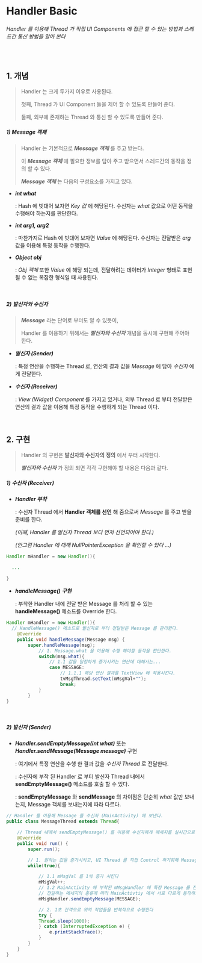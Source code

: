 # Handler Basic

###### Handler 를 이용해 Thread 가 직접 UI Components 에 접근 할 수 있는 방법과 스레드간 통신 방법을 알아 본다

<br>

## 1. 개념

> Handler 는 크게 두가지 이유로 사용된다.
>
> 첫째, Thread 가 UI Component 들을 제어 할 수 있도록 만들어 준다.
>
> 둘째, 외부에 존재하는 Thread 와 통신 할 수 있도록 만들어 준다.

##### 1) Message 객체

> Handler 는 기본적으로 ___Message 객체___ 를 주고 받는다.
>
> 이 ___Message 객체___ 에 필요한 정보를 담아 주고 받으면서 스레드간의 동작을 정의 할 수 있다.
>
> ___Message 객체___ 는 다음의 구성요소를 가지고 있다.

- ___int what___

  : Hash 에 빗대어 보자면 _Key 값_ 에 해당된다. 수신자는 _what_ 값으로 어떤 동작을 수행해야 하는지를 판단한다.

- ___int arg1, arg2___ 

  : 마찬가지로 Hash 에 빗대어 보자면 _Value_ 에 해당된다. 수신자는 전달받은 _arg_ 값을 이용해 특정 동작을 수행한다.

- ___Object obj___

  : _Obj 객체_ 또한 _Value_ 에 해당 되는데, 전달하려는 데이터가 _Integer_ 형태로 표현 될 수 없는 복잡한 형식일 때 사용된다.

<br>

##### 2) __발신자와 수신자__

> ___Message___ 라는 단어로 부터도 알 수 있듯이, 
>
> Handler 를 이용하기 위해서는 ___발신자와 수신자___ 개념을 동시에 구현해 주어야 한다.

- ___발신자 (Sender)___

  : 특정 연산을 수행하는 Thread 로, 연산의 결과 값을 _Message_ 에 담아 _수신자_ 에게 전달한다.

- ___수신자 (Receiver)___

  : _View (Widget) Component_ 를 가지고 있거나, 외부 Thread 로 부터 전달받은 연산의 결과 값을 이용해 특정 동작을 수행하게 되는 Thread 이다.

<br>

## 2. 구현

> Handler 의 구현은 __발신자와 수신자의 정의__ 에서 부터 시작한다.
>
> ___발신자와 수신자___ 가 정의 되면 각각 구현해야 할 내용은 다음과 같다.

##### 1) __수신자 (Receiver)__

- ___Handler 부착___

  : 수신자 Thread 에서 __Handler 객체를 선언__ 해 줌으로써 _Message_ 를 주고 받을 준비를 한다.

  _(이때, Handler 를 발신자 Thread 보다 먼저 선언되어야 한다.)_

  _(안그럼 Handler 에 대해 NullPointerException 을 확인할 수 있다 …)_

```java
Handler mHandler = new Handler(){
  
  ...
    
}
```

- ___handleMessage() 구현___ 

  : 부착한 Handler 내에 전달 받은 Message 를 처리 할 수 있는 __handleMessage()__ 메소드를 Override 한다.

```java
Handler mHandler = new Handler(){
  // HandleMessage() 메소드로 발신자로 부터 전달받은 Message 를 관리한다.
	@Override
	public void handleMessage(Message msg) {
		super.handleMessage(msg);
      		// 1. Message.what 을 이용해 수행 해야할 동작을 판단한다.
			switch(msg.what){
                // 1.1 값을 일정하게 증가시키는 연산에 대해서는...
				case MESSAGE:
               		// 1.1.1 해당 연산 결과를 TextView 에 적용시킨다.
					tvMsgThread.setText(mMsgVal+"");
					break;
			}
		}
}
```

<br>

##### 2) __발신자 (Sender)__

- ___Handler.sendEmptyMessage(int what)___ 또는 ___Handler.sendMessage(Message message)___ 구현

  : 여기에서 특정 연산을 수행 한 결과 값을 _수신자 Thread_ 로 전달한다.

  : 수신자에 부착 된 Handler 로 부터 발신자 Thread 내에서 __sendEmptyMessage()__ 메소드를 호출 할 수 있다.

  : __sendEmptyMessage__ 와 __sendMessage__ 의 차이점은 단순히 _what_ 값만 보내는지, Message 객체를 보내는지에 따라 다르다.

```java
// Handler 를 이용해 Message 를 수신자 (MainActivity) 에 보낸다.
public class MessageThread extends Thread{

	// Thread 내에서 sendEmptyMessage() 를 이용해 수신자에게 메세지를 실시간으로 전달한다
	@Override
	public void run() {
		super.run();

		// 1. 원하는 값을 증가시키고, UI Thread 를 직접 Control 하기위해 Message 를 발신한다
		while(true){

			// 1.1 mMsgVal 를 1씩 증가 시킨다
			mMsgVal++;
			// 1.2 MainActivity 에 부착된 mMsgHandler 에 특정 Message 를 전달한다
			// 전달하는 메세지의 종류에 따라 MainActivtiy 에서 서로 다르게 동작하도록 만들 수 있다
			mMsgHandler.sendEmptyMessage(MESSAGE);

			// 2. 1초 간격으로 위의 작업들을 반복적으로 수행한다
			try {
			Thread.sleep(1000);
			} catch (InterruptedException e) {
				e.printStackTrace();
			}
		}
	}
}
```

